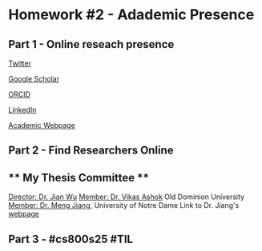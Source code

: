 # Homework #2 - Adademic Presence

## Part 1 - Online reseach presence

[Twitter](https://x.com/DomSoos)

[Google Scholar](https://scholar.google.com/citations?user=zqSvJesAAAAJ&hl=en&oi=ao)

[ORCID](https://orcid.org/0000-0002-7089-6354)

[LinkedIn](https://www.linkedin.com/in/dominik-so%C3%B3s-7525aa1b0/)

[Academic Webpage](https://domsoos.github.io)

## Part 2 - Find Researchers Online 

## ** My Thesis Committee **

[Director: Dr. Jian Wu](https://scholar.google.com/citations?hl=en&user=-eRsYx8AAAAJ)
[Member: Dr. Vikas Ashok](https://scholar.google.com/citations?hl=en&user=Of8dNP0AAAAJ) Old Dominion University  
[Member: Dr. Meng Jiang](https://scholar.google.com/citations?hl=en&user=LZIPfCkAAAAJ), University of Notre Dame
Link to Dr. Jiang's [webpage](http://www.meng-jiang.com/)


## Part 3 - #cs800s25 #TIL 



